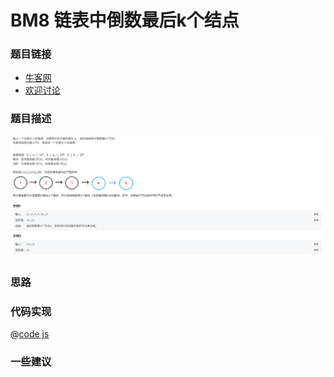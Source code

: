 # BM8 链表中倒数最后k个结点




### 题目链接

- [牛客网](https://www.nowcoder.com/share/jump/8484115461694594062276)
- [欢迎讨论]()

### 题目描述

![反转链表.png](../images/findKthToTail.png)



### 思路

### 代码实现

@[code js](@code/algorithm/interview-101/findKthToTail.js)


### 一些建议